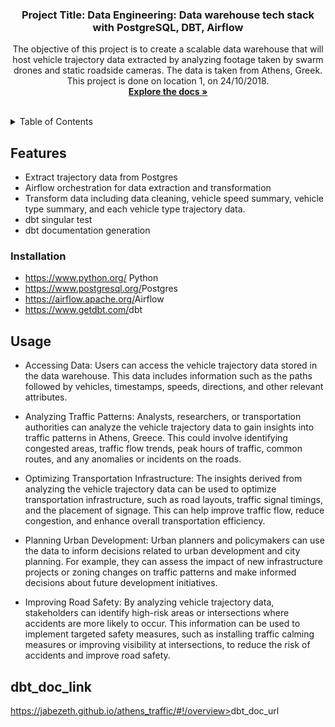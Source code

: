 <div align="center">


  <h3 align="center">Project Title: Data Engineering: Data warehouse tech stack with PostgreSQL, DBT, Airflow</h3>

  <p align="center">
    The objective of this project is to create a scalable data warehouse that will host vehicle
trajectory data extracted by analyzing footage taken by swarm drones and static roadside cameras.
The data is taken from Athens, Greek. This project is done on location 1, on 24/10/2018.
    <br />
    <a href="https://github.com/JabezETH/athens_traffic"><strong>Explore the docs »</strong></a>
    <br />
    <br />
  </p>
</div>



<!-- TABLE OF CONTENTS -->
<details>
  <summary>Table of Contents</summary>
  <ol>
    <li>
      <a href="#Features">Features</a>
    </li>
    <li>
      <a href="#Installation">Installation</a>
    </li>
    <li><a href="#usage">Usage</a></li>
    <li><a href="#dbt_doc_link">dbt_doc_link</a></li>
  </ol>
</details>



<!-- Features-->
## Features
* Extract trajectory data from Postgres
* Airflow orchestration for data extraction and transformation
* Transform data including data cleaning, vehicle speed  summary, vehicle type summary, and each vehicle type trajectory data.
* dbt singular test
* dbt documentation generation



### Installation

* https://www.python.org/ <a>Python</a>
* https://www.postgresql.org/<a>Postgres</a>
* https://airflow.apache.org/<a>Airflow</a>
* https://www.getdbt.com/<a>dbt</a>




<!-- Usage -->
## Usage

* Accessing Data: Users can access the vehicle trajectory data stored in the data warehouse. This data includes information such as the paths followed by vehicles, timestamps, speeds, directions, and other relevant attributes.

* Analyzing Traffic Patterns: Analysts, researchers, or transportation authorities can analyze the vehicle trajectory data to gain insights into traffic patterns in Athens, Greece. This could involve identifying congested areas, traffic flow trends, peak hours of traffic, common routes, and any anomalies or incidents on the roads.

* Optimizing Transportation Infrastructure: The insights derived from analyzing the vehicle trajectory data can be used to optimize transportation infrastructure, such as road layouts, traffic signal timings, and the placement of signage. This can help improve traffic flow, reduce congestion, and enhance overall transportation efficiency.

* Planning Urban Development: Urban planners and policymakers can use the data to inform decisions related to urban development and city planning. For example, they can assess the impact of new infrastructure projects or zoning changes on traffic patterns and make informed decisions about future development initiatives.

* Improving Road Safety: By analyzing vehicle trajectory data, stakeholders can identify high-risk areas or intersections where accidents are more likely to occur. This information can be used to implement targeted safety measures, such as installing traffic calming measures or improving visibility at intersections, to reduce the risk of accidents and improve road safety.

<!-- dbt_doc_link -->
## dbt_doc_link
https://jabezeth.github.io/athens_traffic/#!/overview><a>dbt_doc_url</a>


